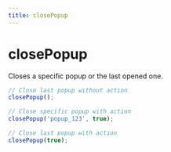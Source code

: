 ```yaml
---
title: closePopup
---
```


# closePopup

Closes a specific popup or the last opened one.

```jsx
// Close last popup without action
closePopup();

// Close specific popup with action
closePopup('popup_123', true);

// Close last popup with action
closePopup(true);
```